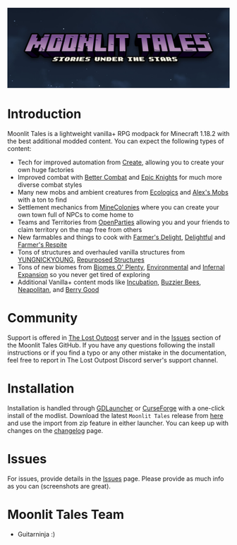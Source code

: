 <a href="https://github.com/Lost-Outpost/moonlit-tales/blob/main/README.md"><img src="images/banner.jpg" target="_blank"></a>

# Introduction

Moonlit Tales is a lightweight vanilla+ RPG modpack for Minecraft 1.18.2 with the best additional modded content. You can expect the following types of content:

- Tech for improved automation from [Create](https://www.curseforge.com/minecraft/mc-mods/create), allowing you to create your own huge factories
- Improved combat with [Better Combat](https://www.curseforge.com/minecraft/mc-mods/better-combat-by-daedelus) and [Epic Knights](https://www.curseforge.com/minecraft/mc-mods/epic-knights-armor-and-weapons) for much more diverse combat styles
- Many new mobs and ambient creatures from [Ecologics](https://www.curseforge.com/minecraft/mc-mods/ecologics) and [Alex's Mobs](https://www.curseforge.com/minecraft/mc-mods/alexs-mobs) with a ton to find
- Settlement mechanics from [MineColonies](https://www.curseforge.com/minecraft/mc-mods/minecolonies) where you can create your own town full of NPCs to come home to
- Teams and Territories from [OpenParties](https://www.curseforge.com/minecraft/mc-mods/open-parties-and-claims) allowing you and your friends to claim territory on the map free from others
- New farmables and things to cook with [Farmer's Delight](https://www.curseforge.com/minecraft/mc-mods/farmers-delight), [Delightful](https://www.curseforge.com/minecraft/mc-mods/delightful) and [Farmer's Respite](https://www.curseforge.com/minecraft/mc-mods/farmers-respite)
- Tons of structures and overhauled vanilla structures from [YUNGNICKYOUNG](https://www.curseforge.com/members/yungnickyoung/projects), [Repurposed Structures](https://www.curseforge.com/minecraft/mc-mods/repurposed-structures)
- Tons of new biomes from [Biomes O' Plenty](https://www.curseforge.com/minecraft/mc-mods/biomes-o-plenty), [Environmental](https://www.curseforge.com/minecraft/mc-mods/environmental) and [Infernal Expansion](https://www.curseforge.com/minecraft/mc-mods/infernal-expansion) so you never get tired of exploring
- Additional Vanilla+ content mods like [Incubation](https://www.curseforge.com/minecraft/mc-mods/incubation), [Buzzier Bees](https://www.curseforge.com/minecraft/mc-mods/buzzier-bees), [Neapolitan](https://www.curseforge.com/minecraft/mc-mods/neapolitan), and [Berry Good](https://www.curseforge.com/minecraft/mc-mods/berry-good)

# Community

Support is offered in [The Lost Outpost](https://discord.gg/WF66mMu) server and in the [Issues](https://github.com/Lost-Outpost/moonlit-tales/issues) section of the Moonlit Tales GitHub. If you have any questions following the install instructions or if you find a typo or any other mistake in the documentation, feel free to report in The Lost Outpost Discord server's support channel.

# Installation

Installation is handled through [GDLauncher](https://gdlauncher.com/) or [CurseForge](https://download.curseforge.com/) with a one-click install of the modlist. Download the latest `Moonlit Tales` release from [here](https://github.com/Lost-Outpost/moonlit-tales/releases) and use the import from zip feature in either launcher. You can keep up with changes on the [changelog](https://github.com/Lost-Outpost/moonlit-tales/blob/main/CHANGELOG.md) page.

# Issues

For issues, provide details in the [Issues](https://github.com/Lost-Outpost/moonlit-tales/issues) page. Please provide as much info as you can (screenshots are great).

# Moonlit Tales Team
+ Guitarninja :)
